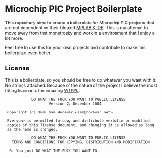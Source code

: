 # Microchip PIC Project Boilerplate

This repository aims to create a boilerplate for Microchip PIC projects that are not dependent on their bloated [MPLAB X IDE](https://www.microchip.com/mplab/mplab-x-ide). This is my attempt to move away from that monstrosity and work in a environment that I enjoy a lot more.

Feel free to use this for your own projects and contribute to make this boilerplate even better.


## License

This is a boilerplate, so you should be free to do whatever you want with it. No strings attached. Because of the nature of the project I believe the most fitting license is the amazing [WTFPL](http://wtfpl.net/):

```
            DO WHAT THE FUCK YOU WANT TO PUBLIC LICENSE
                    Version 2, December 2004

 Copyright (C) 2004 Sam Hocevar <sam@hocevar.net>

 Everyone is permitted to copy and distribute verbatim or modified
 copies of this license document, and changing it is allowed as long
 as the name is changed.

            DO WHAT THE FUCK YOU WANT TO PUBLIC LICENSE
   TERMS AND CONDITIONS FOR COPYING, DISTRIBUTION AND MODIFICATION

  0. You just DO WHAT THE FUCK YOU WANT TO.
```

